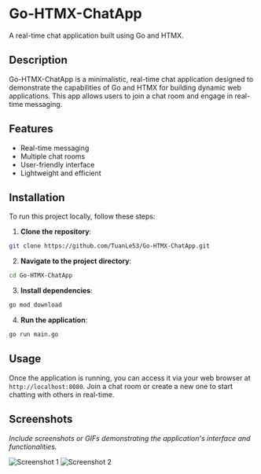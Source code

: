 # Go-HTMX-ChatApp

A real-time chat application built using Go and HTMX.

## Description

Go-HTMX-ChatApp is a minimalistic, real-time chat application designed to demonstrate the capabilities of Go and HTMX for building dynamic web applications. This app allows users to join a chat room and engage in real-time messaging.

## Features

- Real-time messaging
- Multiple chat rooms
- User-friendly interface
- Lightweight and efficient

## Installation

To run this project locally, follow these steps:

1. **Clone the repository**:
```sh
git clone https://github.com/TuanLe53/Go-HTMX-ChatApp.git
```

2. **Navigate to the project directory**:
```sh
cd Go-HTMX-ChatApp
```

3. **Install dependencies**:
```sh
go mod download
```

4. **Run the application**:
```sh
go run main.go
```


## Usage

Once the application is running, you can access it via your web browser at `http://localhost:8080`. Join a chat room or create a new one to start chatting with others in real-time.

## Screenshots

*Include screenshots or GIFs demonstrating the application's interface and functionalities.*

![Screenshot 1](path_to_screenshot_1)
![Screenshot 2](path_to_screenshot_2)
